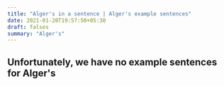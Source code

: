 ```yaml
---
title: "Alger's in a sentence | Alger's example sentences"
date: 2021-01-20T19:57:50+05:30
draft: falses
summary: "Alger's"
---
```

## Unfortunately, we have no example sentences for Alger's                 
